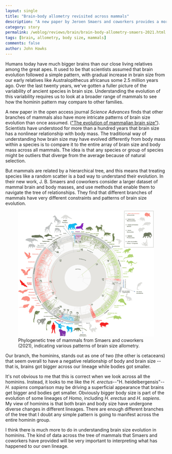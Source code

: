 ```yaml
---
layout: single
title: "Brain-body allometry revisited across mammals"
description: "A new paper by Jeroen Smaers and coworkers provides a more nuanced view of the relationship of brain and body mass in different branches of the mammal phylogeny."
category: story
permalink: /weblog/reviews/brain/brain-body-allometry-smaers-2021.html
tags: [brain, allometry, body size, mammals]
comments: false
author: John Hawks
---
```


Humans today have much bigger brains than our close living relatives among the great apes. It used to be that scientists assumed that brain evolution followed a simple pattern, with gradual increase in brain size from our early relatives like Australopithecus africanus some 2.5 million years ago. Over the last twenty years, we've gotten a fuller picture of the variability of ancient species in brain size. Understanding the evolution of this variability requires us to look at a broader range of mammals to see how the hominin pattern may compare to other families. 

A new paper in the open access journal <em>Science Advances</em> finds that other branches of mammals also have more intricate patterns of brain size evolution than once assumed. (<a href="https://doi.org/10.1126/sciadv.abe2101">"The evolution of mammalian brain size"</a>). Scientists have understood for more than a hundred years that brain size has a nonlinear relationship with body mass. The traditional way of understanding how brain size may have evolved differently from body mass within a species is to compare it to the entire array of brain size and body mass across all mammals. The idea is that any species or group of species might be outliers that diverge from the average because of natural selection. 

But mammals are related by a hierarchical tree, and this means that treating species like a random scatter is a bad way to understand their evolution. In their new work, J. B. Smaers and coworkers consider a larger dataset of mammal brain and body masses, and use methods that enable them to navigate the tree of relationships. They find that different branches of mammals have very different constraints and patterns of brain size evolution. 

<figure>
<img src="images/smaers-brain-size-mammal-phylogeny-2021.png" alt="Tree of mammals from Smaers et al. 2021 showing brain size transitions on various branches" />
<figcaption>Phylogenetic tree of mammals from Smaers and coworkers (2021), indicating various patterns of brain size allometry.</figcaption>
</figure>

Our branch, the hominins, stands out as one of two (the other is cetaceans) that seem overall to have a negative relationship of body and brain size -- that is, brains got bigger across our lineage while bodies got smaller.

It's not obvious to me that this is correct when we look across all the hominins. Instead, it looks to me like the <em>H. erectus</em>--</em>"H. heidelbergensis"</em>--<em>H. sapiens</em> comparison may be driving a superficial appearance that brains get bigger and bodies get smaller. Obviously bigger body size is part of the evolution of some lineages of <em>Homo</em>, including <em>H. erectus</em> and <em>H. sapiens</em>. My view of hominins is that both brain and body size have undergone diverse changes in different lineages. There are enough different branches of the tree that I doubt any simple pattern is going to manifest across the entire hominin group. 

I think there is much more to do in understanding brain size evolution in hominins. The kind of data across the tree of mammals that Smaers and coworkers have provided will be very important to interpreting what has happened to our own lineage. 